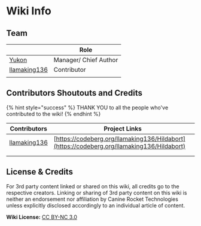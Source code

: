# Wiki Info

## Team

<table><thead><tr><th data-type="users" data-multiple></th><th>Role</th></tr></thead><tbody><tr><td><a href="http://localhost:5000/u/MuiZts1GNphi1dkDTCY3ivZH1Os2">Yukon</a></td><td>Manager/ Chief Author</td></tr><tr><td><a href="http://localhost:5000/u/xB2g818Jdkfh3Iflur0zbF68QTj2">llamaking136</a></td><td>Contributor</td></tr><tr><td></td><td></td></tr></tbody></table>

## Contributors Shoutouts and Credits

{% hint style="success" %}
THANK YOU to all the people who've contributed to the wiki!
{% endhint %}

| Contributors                                    | Project Links                                                                              |
| ----------------------------------------------- | ------------------------------------------------------------------------------------------ |
| [llamaking136](https://github.com/llamaking136) | [https://codeberg.org/llamaking136/Hildabort](https://codeberg.org/llamaking136/Hildabort) |
|                                                 |                                                                                            |
|                                                 |                                                                                            |





## License & Credits

For 3rd party content linked or shared on this wiki, all credits go to the respective creators. Linking or sharing of 3rd party content on this wiki is neither an endorsement nor affiliation by Canine Rocket Technologies unless explicitly disclosed accordingly to an individual article of content.&#x20;

**Wiki License:** [CC BY-NC 3.0](https://creativecommons.org/licenses/by-nc/3.0/)


